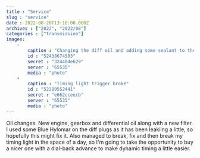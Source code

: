 ```yaml
---
title : "Service"
slug : "service"
date : 2022-08-26T13:10:00.000Z
archives : ["2022", "2022/08"]
categories : ["transmission"]
images:
    -
        caption : "Changing the diff oil and adding some sealant to the plugs to stop leaks."
        id : "52438674503"
        secret : "324404e629"
        server : "65535"
        media : "photo"
    -
        caption : "Timing light trigger broke"
        id : "52289552441"
        secret : "e662cceecb"
        server : "65535"
        media : "photo"
---
```


Oil changes. New engine, gearbox and differential oil along with a new filter. I used some Blue Hylomar on the diff plugs as it has been leakiing a little, so hopefully this might fix it. Also managed to break, fix and then break my timing light in the space of a day, so I'm going to take the opportunity to buy a nicer one with a dial-back advance to make dynamic timing a little easier.